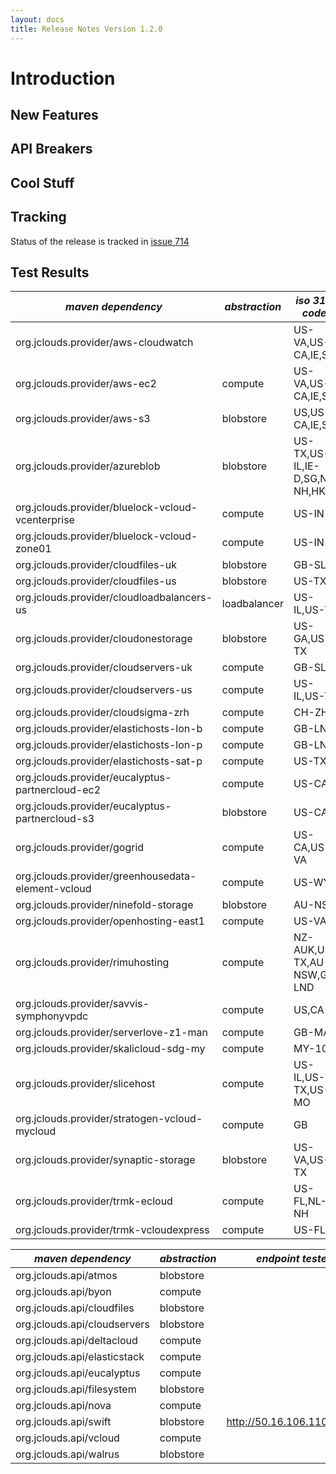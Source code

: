 ```yaml
---
layout: docs
title: Release Notes Version 1.2.0
---
```


# Introduction 

## New Features

## API Breakers

## Cool Stuff

## Tracking

Status of the release is tracked in [issue 714](http://code.google.com/p/jclouds/issues/detail?id=714)

## Test Results 

|  *maven dependency* |  *abstraction* |  *iso 3166 codes* |  *result* |  *notes* | 
|---------------------|----------------|-------------------|-----------|----------|
| org.jclouds.provider/aws-cloudwatch| | US-VA,US-CA,IE,SG| [pass](/documentation/releasenotes/1.2.0/aws-cloudwatch.txt)| |
| org.jclouds.provider/aws-ec2| compute| US-VA,US-CA,IE,SG| pending| |
| org.jclouds.provider/aws-s3| blobstore| US,US-CA,IE,SG| pending| |
| org.jclouds.provider/azureblob| blobstore| US-TX,US-IL,IE-D,SG,NL-NH,HK| pending| |
| org.jclouds.provider/bluelock-vcloud-vcenterprise| compute| US-IN| pending| |
| org.jclouds.provider/bluelock-vcloud-zone01| compute| US-IN| pending| |
| org.jclouds.provider/cloudfiles-uk| blobstore| GB-SLG| pending| |
| org.jclouds.provider/cloudfiles-us| blobstore| US-TX| pending| |
| org.jclouds.provider/cloudloadbalancers-us| loadbalancer| US-IL,US-TX| pending| |
| org.jclouds.provider/cloudonestorage| blobstore| US-GA,US-TX| pending| |
| org.jclouds.provider/cloudservers-uk| compute| GB-SLG| pending| |
| org.jclouds.provider/cloudservers-us| compute| US-IL,US-TX| pending| |
| org.jclouds.provider/cloudsigma-zrh| compute| CH-ZH| pending| |
| org.jclouds.provider/elastichosts-lon-b| compute| GB-LND|  pending| |
| org.jclouds.provider/elastichosts-lon-p| compute| GB-LND| pending| |
| org.jclouds.provider/elastichosts-sat-p| compute| US-TX| pending| |
| org.jclouds.provider/eucalyptus-partnercloud-ec2| compute| US-CA| pending| |
| org.jclouds.provider/eucalyptus-partnercloud-s3| blobstore| US-CA| pending| |
| org.jclouds.provider/gogrid| compute| US-CA,US-VA| pending| |
| org.jclouds.provider/greenhousedata-element-vcloud| compute| US-WY| pending| |
| org.jclouds.provider/ninefold-storage| blobstore| AU-NSW| pending| |
| org.jclouds.provider/openhosting-east1| compute| US-VA| pending| |
| org.jclouds.provider/rimuhosting| compute| NZ-AUK,US-TX,AU-NSW,GB-LND| pending| |
| org.jclouds.provider/savvis-symphonyvpdc| compute| US,CA| pending| |
| org.jclouds.provider/serverlove-z1-man| compute| GB-MAN| pending| |
| org.jclouds.provider/skalicloud-sdg-my| compute| MY-10| pending| |
| org.jclouds.provider/slicehost| compute| US-IL,US-TX,US-MO| pending| |
| org.jclouds.provider/stratogen-vcloud-mycloud| compute| GB| pending| |
| org.jclouds.provider/synaptic-storage| blobstore| US-VA,US-TX| pending| |
| org.jclouds.provider/trmk-ecloud| compute| US-FL,NL-NH| pending| |
| org.jclouds.provider/trmk-vcloudexpress| compute| US-FL| pending| |



|  *maven dependency* |  *abstraction* |  *endpoint tested* |  *result* |  *notes* | 
|---------------------|----------------|--------------------|-----------|----------|
| org.jclouds.api/atmos| blobstore|  | pending| |
| org.jclouds.api/byon| compute|  | pending| |
| org.jclouds.api/cloudfiles| blobstore|  | pending| |
| org.jclouds.api/cloudservers| blobstore|  | pending| |
| org.jclouds.api/deltacloud| compute|  | pending| |
| org.jclouds.api/elasticstack| compute|  | pending| |
| org.jclouds.api/eucalyptus| compute|  | pending| |
| org.jclouds.api/filesystem| blobstore|  | pending| |
| org.jclouds.api/nova| compute|  | pending| |
| org.jclouds.api/swift| blobstore| http://50.16.106.110:11000| pending| |
| org.jclouds.api/vcloud| compute|  | pending| |
| org.jclouds.api/walrus| blobstore|  | pending| |
